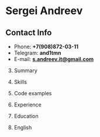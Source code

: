 # Sergei Andreev ##

## Contact Info
- Phone:  **+7(908)872-03-11**
- Telegram: **and1tmn**
- E-mail: **s.andreev.it@gmail.com**

3. Summary

4. Skills

5. Code examples

6. Experience

7. Education

8. English